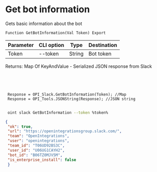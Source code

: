 ﻿---
sidebar_position: 1
---

# Get bot information
 Gets basic information about the bot



`Function GetBotInformation(Val Token) Export`

 | Parameter | CLI option | Type | Destination |
 |-|-|-|-|
 | Token | --token | String | Bot token |

 
 Returns: Map Of KeyAndValue - Serialized JSON response from Slack

<br/>




```bsl title="Code example"
 
 
 Response = OPI_Slack.GetBotInformation(Token); //Map
 Response = OPI_Tools.JSONString(Response); //JSON string
```
	


```sh title="CLI command example"
 
 oint slack GetBotInformation --token %token%

```

```json title="Result"
{
 "ok": true,
 "url": "https://openintegrationsgroup.slack.com/",
 "team": "OpenIntegrations",
 "user": "openintegrations",
 "team_id": "T06UD92BS3C",
 "user_id": "U06UG1CAYH2",
 "bot_id": "B06TZ0MJV5M",
 "is_enterprise_install": false
 }
```
